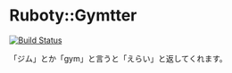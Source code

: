 # Ruboty::Gymtter

[![Build Status](https://travis-ci.org/honeniq/ruboty-gymtter.svg?branch=master)](https://travis-ci.org/honeniq/ruboty-gymtter)

「ジム」とか「gym」と言うと「えらい」と返してくれます。
